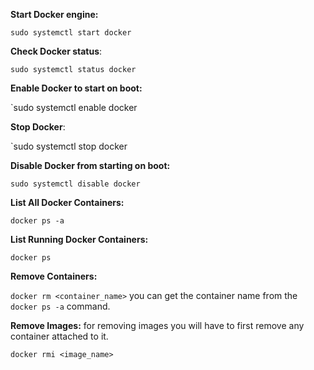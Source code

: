 
**Start Docker engine:** 

`sudo systemctl start docker`

**Check Docker status**:

`sudo systemctl status docker`

**Enable Docker to start on boot:**

`sudo systemctl enable docker

**Stop Docker**:

`sudo systemctl stop docker

**Disable Docker from starting on boot:**

`sudo systemctl disable docker`

**List All Docker Containers:**

`docker ps -a`

**List Running Docker Containers:**

`docker ps`

**Remove Containers:**

`docker rm <container_name>`
you can get the container name from the `docker ps -a` command. 

**Remove Images:**
for removing images you will have to first remove any container attached to it. 

`docker rmi <image_name>`
